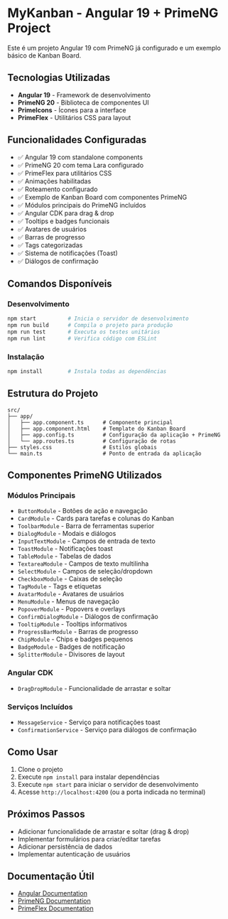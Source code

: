 # MyKanban - Angular 19 + PrimeNG Project

Este é um projeto Angular 19 com PrimeNG já configurado e um exemplo básico de Kanban Board.

## Tecnologias Utilizadas

- **Angular 19** - Framework de desenvolvimento
- **PrimeNG 20** - Biblioteca de componentes UI
- **PrimeIcons** - Ícones para a interface
- **PrimeFlex** - Utilitários CSS para layout

## Funcionalidades Configuradas

- ✅ Angular 19 com standalone components
- ✅ PrimeNG 20 com tema Lara configurado
- ✅ PrimeFlex para utilitários CSS
- ✅ Animações habilitadas
- ✅ Roteamento configurado
- ✅ Exemplo de Kanban Board com componentes PrimeNG
- ✅ Módulos principais do PrimeNG incluídos
- ✅ Angular CDK para drag & drop
- ✅ Tooltips e badges funcionais
- ✅ Avatares de usuários
- ✅ Barras de progresso
- ✅ Tags categorizadas
- ✅ Sistema de notificações (Toast)
- ✅ Diálogos de confirmação

## Comandos Disponíveis

### Desenvolvimento
```bash
npm start          # Inicia o servidor de desenvolvimento
npm run build      # Compila o projeto para produção
npm run test       # Executa os testes unitários
npm run lint       # Verifica código com ESLint
```

### Instalação
```bash
npm install        # Instala todas as dependências
```

## Estrutura do Projeto

```
src/
├── app/
│   ├── app.component.ts      # Componente principal
│   ├── app.component.html    # Template do Kanban Board
│   ├── app.config.ts         # Configuração da aplicação + PrimeNG
│   └── app.routes.ts         # Configuração de rotas
├── styles.css                # Estilos globais
└── main.ts                   # Ponto de entrada da aplicação
```

## Componentes PrimeNG Utilizados

### Módulos Principais
- `ButtonModule` - Botões de ação e navegação
- `CardModule` - Cards para tarefas e colunas do Kanban
- `ToolbarModule` - Barra de ferramentas superior
- `DialogModule` - Modais e diálogos
- `InputTextModule` - Campos de entrada de texto
- `ToastModule` - Notificações toast
- `TableModule` - Tabelas de dados
- `TextareaModule` - Campos de texto multilinha
- `SelectModule` - Campos de seleção/dropdown
- `CheckboxModule` - Caixas de seleção
- `TagModule` - Tags e etiquetas
- `AvatarModule` - Avatares de usuários
- `MenuModule` - Menus de navegação
- `PopoverModule` - Popovers e overlays
- `ConfirmDialogModule` - Diálogos de confirmação
- `TooltipModule` - Tooltips informativos
- `ProgressBarModule` - Barras de progresso
- `ChipModule` - Chips e badges pequenos
- `BadgeModule` - Badges de notificação
- `SplitterModule` - Divisores de layout

### Angular CDK
- `DragDropModule` - Funcionalidade de arrastar e soltar

### Serviços Incluídos
- `MessageService` - Serviço para notificações toast
- `ConfirmationService` - Serviço para diálogos de confirmação

## Como Usar

1. Clone o projeto
2. Execute `npm install` para instalar dependências
3. Execute `npm start` para iniciar o servidor de desenvolvimento
4. Acesse `http://localhost:4200` (ou a porta indicada no terminal)

## Próximos Passos

- Adicionar funcionalidade de arrastar e soltar (drag & drop)
- Implementar formulários para criar/editar tarefas
- Adicionar persistência de dados
- Implementar autenticação de usuários

## Documentação Útil

- [Angular Documentation](https://angular.dev)
- [PrimeNG Documentation](https://primeng.org)
- [PrimeFlex Documentation](https://primeflex.org)
